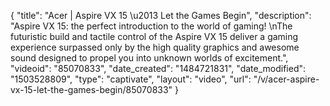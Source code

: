 {
    "title": "Acer | Aspire VX 15 \u2013 Let the Games Begin",
    "description": "Aspire VX 15: the perfect introduction to the world of gaming! \nThe futuristic build and tactile control of the Aspire VX 15 deliver a gaming experience surpassed only by the high quality graphics and awesome sound designed to propel you into unknown worlds of excitement.",
    "videoid": "85070833",
    "date_created": "1484721831",
    "date_modified": "1503528809",
    "type": "captivate",
    "layout": "video",
    "url": "\/v\/acer-aspire-vx-15-let-the-games-begin\/85070833"
}
